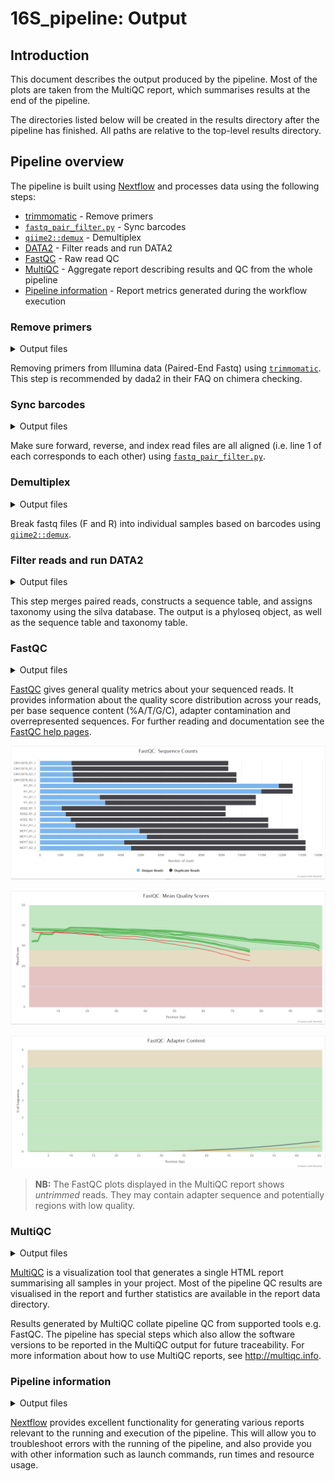 # 16S_pipeline: Output

## Introduction

This document describes the output produced by the pipeline. Most of the plots are taken from the MultiQC report, which summarises results at the end of the pipeline.

The directories listed below will be created in the results directory after the pipeline has finished. All paths are relative to the top-level results directory.

<!-- TODO nf-core: Write this documentation describing your workflow's output -->

## Pipeline overview

The pipeline is built using [Nextflow](https://www.nextflow.io/) and processes data using the following steps:

* [trimmomatic](#remove-primers) - Remove primers
* [`fastq_pair_filter.py`](#sync-barcodes) - Sync barcodes
* [`qiime2::demux`](#demultiplex) - Demultiplex
* [DATA2](#filter-reads-and-run-data2) - Filter reads and run DATA2
* [FastQC](#fastqc) - Raw read QC
* [MultiQC](#multiqc) - Aggregate report describing results and QC from the whole pipeline
* [Pipeline information](#pipeline-information) - Report metrics generated during the workflow execution

### Remove primers

<details markdown="1">
<summary>Output files</summary>

* `1_remove_primers/*.fastq.gz`: Zip archive containing primer removed fastq files.

</details>

Removing primers from Illumina data (Paired-End Fastq) using [`trimmomatic`](http://www.usadellab.org/cms/?page=trimmomatic).
This step is recommended by dada2 in their FAQ on chimera checking.

### Sync barcodes

<details markdown="1">
<summary>Output files</summary>

* `2_sync_barcodes/*.fastq.gz`: Zip archive containing proper paired fastq files.

</details>

Make sure forward, reverse, and index read files are all aligned (i.e. line 1 of each corresponds to each other) using [`fastq_pair_filter.py`](https://gist.github.com/588841/).

### Demultiplex

<details markdown="1">
<summary>Output files</summary>

* `3_demultiplex/demuxd_reads/*.fastq.gz`: Zip archive containing demultiplexed fastq files.
* `3_demultiplex/*.qza`: Qza archive containing qiime2 files.

</details>

Break fastq files (F and R) into individual samples based on barcodes using [`qiime2::demux`](https://docs.qiime2.org/2021.11/plugins/available/demux/).

### Filter reads and run DATA2

<details markdown="1">
<summary>Output files</summary>

* `4_filter/<SAMPLEID>/*.fastq.gz`: Zip archive containing filtered fastq files.
* `{4_filter,5_dada2}/*.png`: QC plots.
* `{5_dada2,6_phyloseq}/*.rds`: R object from DATA2 for downstream analysis.
* `{5_dada2,6_phyloseq}/*.csv`: QC stats from DATA2 for downstream analysis.
* `{5_dada2,6_phyloseq}/*.txt`: DATA2 and phyloseq running logs.
* `{7_Krona}/*.html`: Interactive metagenomic visualization by KronaTools.

</details>

This step merges paired reads, constructs a sequence table, and assigns taxonomy using the silva database. The output is a phyloseq object, as well as the sequence table and taxonomy table.

### FastQC

<details markdown="1">
<summary>Output files</summary>

* `fastqc/`
    * `*_fastqc.html`: FastQC report containing quality metrics.
    * `*_fastqc.zip`: Zip archive containing the FastQC report, tab-delimited data file and plot images.

</details>

[FastQC](http://www.bioinformatics.babraham.ac.uk/projects/fastqc/) gives general quality metrics about your sequenced reads. It provides information about the quality score distribution across your reads, per base sequence content (%A/T/G/C), adapter contamination and overrepresented sequences. For further reading and documentation see the [FastQC help pages](http://www.bioinformatics.babraham.ac.uk/projects/fastqc/Help/).

![MultiQC - FastQC sequence counts plot](images/mqc_fastqc_counts.png)

![MultiQC - FastQC mean quality scores plot](images/mqc_fastqc_quality.png)

![MultiQC - FastQC adapter content plot](images/mqc_fastqc_adapter.png)

> **NB:** The FastQC plots displayed in the MultiQC report shows _untrimmed_ reads. They may contain adapter sequence and potentially regions with low quality.

### MultiQC

<details markdown="1">
<summary>Output files</summary>

* `multiqc/`
    * `multiqc_report.html`: a standalone HTML file that can be viewed in your web browser.
    * `multiqc_data/`: directory containing parsed statistics from the different tools used in the pipeline.
    * `multiqc_plots/`: directory containing static images from the report in various formats.

</details>

[MultiQC](http://multiqc.info) is a visualization tool that generates a single HTML report summarising all samples in your project. Most of the pipeline QC results are visualised in the report and further statistics are available in the report data directory.

Results generated by MultiQC collate pipeline QC from supported tools e.g. FastQC. The pipeline has special steps which also allow the software versions to be reported in the MultiQC output for future traceability. For more information about how to use MultiQC reports, see <http://multiqc.info>.

### Pipeline information

<details markdown="1">
<summary>Output files</summary>

* `pipeline_info/`
    * Reports generated by Nextflow: `execution_report.html`, `execution_timeline.html`, `execution_trace.txt` and `pipeline_dag.dot`/`pipeline_dag.svg`.
    * Reports generated by the pipeline: `pipeline_report.html`, `pipeline_report.txt` and `software_versions.yml`. The `pipeline_report*` files will only be present if the `--email` / `--email_on_fail` parameter's are used when running the pipeline.
    * Reformatted samplesheet files used as input to the pipeline: `samplesheet.valid.csv`.

</details>

[Nextflow](https://www.nextflow.io/docs/latest/tracing.html) provides excellent functionality for generating various reports relevant to the running and execution of the pipeline. This will allow you to troubleshoot errors with the running of the pipeline, and also provide you with other information such as launch commands, run times and resource usage.
